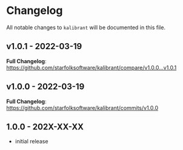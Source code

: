 # Changelog

All notable changes to `kalibrant` will be documented in this file.

## v1.0.1 - 2022-03-19

**Full Changelog**: https://github.com/starfolksoftware/kalibrant/compare/v1.0.0...v1.0.1

## v1.0.0 - 2022-03-19

**Full Changelog**: https://github.com/starfolksoftware/kalibrant/commits/v1.0.0

## 1.0.0 - 202X-XX-XX

- initial release
